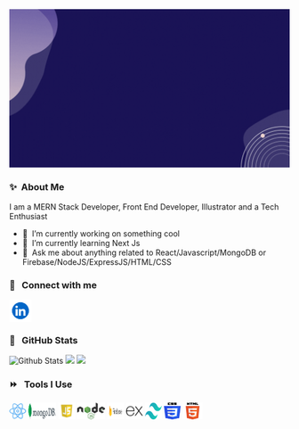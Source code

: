 <img src="https://github.com/EjuMir/EjuMir/blob/main/Hello%20There%20!%20Welcome%20to%20my%20Geek%20World!.gif" alt="intro">

### ✨&nbsp; About Me
I am a MERN Stack Developer, Front End Developer, Illustrator and a Tech Enthusiast 
- 🔭 &nbsp;I’m currently working on something cool
- 🌱 &nbsp;I’m currently learning Next Js
- 💬 &nbsp;Ask me about anything related to React/Javascript/MongoDB or Firebase/NodeJS/ExpressJS/HTML/CSS

### 🔗 &nbsp; Connect with me
<a href="https://linkedin.com/in/mir-eju" target="blank"><img align="center" src="https://raw.githubusercontent.com/EjuMir/EjuMir/main/linkedin-logo-linkedin-logo-transparent-linkedin-icon-transparent-free-free-png.webp" alt="gautamkrishnar" height="40" width="40" /></a>

### 📕 &nbsp; GitHub Stats 
![Github Stats](https://github-readme-stats.vercel.app/api?username=EjuMir&bg_color=30,000435,000000&title_color=fff&text_color=fff)
![](https://raw.githubusercontent.com/EjuMir/github-stats-transparent/output/generated/overview.svg)
![](https://raw.githubusercontent.com/EjuMir/github-stats-transparent/output/generated/languages.svg)

### ⏩ &nbsp; Tools I Use
<p align='left'>
  <img src="https://raw.githubusercontent.com/EjuMir/EjuMir/main/Icons/react_logo-512.webp" alt="React" width="30" height="30">
  <img src="https://github.com/EjuMir/EjuMir/blob/main/Icons/MongoDB_Logo.svg.png" alt="MongoDB" width="50" height="30">
  <img src="https://raw.githubusercontent.com/EjuMir/EjuMir/main/Icons/javascript-logo-javascript-icon-transparent-free-png.webp" alt="JavaScript" width="30" height="30">
  <img src="https://github.com/EjuMir/EjuMir/blob/main/Icons/1280px-Node.js_logo.svg.png" alt="Node Js" width="50" height="30">
  <img src="https://github.com/EjuMir/EjuMir/blob/main/Icons/Firebase_Logo.png" alt="Firebase" width="30" height="30">
  <img src="https://raw.githubusercontent.com/EjuMir/EjuMir/main/Icons/expressjs_logo_icon_169185.webp" alt="ExpressJs" width="30" height="30">
  <img src="https://github.com/EjuMir/EjuMir/blob/main/Icons/tailwind-css-logo-5AD4175897-seeklogo.com.png" alt="Tailwind CSS" width="30" height="30">
  <img src="https://github.com/EjuMir/EjuMir/blob/main/Icons/css-logo.png" alt="CSS" width="30" height="30">
  <img src="https://github.com/EjuMir/EjuMir/blob/main/Icons/HTML5_logo_and_wordmark.svg.png" alt="CSS" width="35" height="30">
</p>


